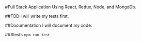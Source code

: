 #Full Stack Application
Using React, Redux, Node, and MongoDb.

##TDD
I will write my tests first.

##Documentation
I will document my code.

###tests
`npm run test`

